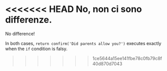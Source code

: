 <<<<<<< HEAD
No, non ci sono differenze.
=======
No difference!

In both cases, `return confirm('Did parents allow you?')` executes exactly when the `if` condition is falsy.
>>>>>>> 1ce5644a15ee141fbe78c0fb79c8f40d870d7043
